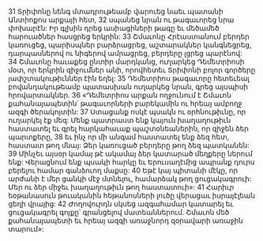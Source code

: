 31 Տրիփոնը նենգ մտադրութեամբ վարուեց նաեւ պատանի Անտիոքոս արքայի հետ, 32 սպանեց նրան ու թագաւորեց նրա փոխարէն: Իր գլխին դրեց ասիացիների թագը եւ մեծամեծ հարուածներ հասցրեց երկրին:
33 Շմաւոնը Հրէաստանում բերդեր կառուցեց, պարիսպներ բարձրացրեց, աշտարակներ կանգնեցրեց, դարպասներով ու նիգերով ամրացրեց, բերդերը լցրեց պարէնով: 34 Շմաւոնը հաւաքեց ընտիր մարդկանց, ուղարկեց Դեմետրիոսի մօտ, որ երկրին զիջումներ անի, որովհետեւ Տրիփոնի բոլոր գործերը յափշտակութիւններ էին եղել: 35 Դեմետրիոս թագաւորը հետեւեալ բովանդակութեամբ պատասխան ուղարկեց նրան, գրեց այսպիսի հրովարտակներ.
36 «Դեմետրիոս արքան ողջունում է Շմաւոն քահանայապետին՝ թագաւորների բարեկամին ու հրեայ ամբողջ ազգի ծերակոյտին: 37 Ստացանք ոսկէ պսակն ու օրհնութիւնը, որ ուղարկել էք մեզ: Մենք պատրաստ ենք կայուն խաղաղութիւն հաստատել եւ գրել հարկահաւաք պաշտօնեաներին, որ զիջեն ձեր պարտքերը, 38 եւ ինչ որ մի անգամ հաստատել ենք ձեզ հետ, հաստատ թող մնայ: Ձեր կառուցած բերդերը թող ձեզ պատկանեն: 39 Մինչեւ այսօր կամայ թէ ակամայ ձեր կատարած մեղքերը ներում ենք: Վերացնում ենք պսակի հարկը եւ Երուսաղէմից ապրանք դուրս բերելու համար գանձուող մաքսը: 40 Եթէ կայ պիտանի մէկը, որ արժանի է մեր ցանկի մէջ մտնելու, համարձակ թող ցուցակագրուի: Մեր ու ձեր միջեւ խաղաղութիւն թող հաստատուի»:
41 Հարիւր եօթանասուն թուականին հեթանոսների լուծը վերացաւ իսրայէլեան ցեղի վրայից: 42 Ժողովուրդն սկսեց ազգահամար կատարել եւ ցուցակագրել գոյքը՝ գրանցելով մատեաններում. Շմաւոն մեծ քահանայապետի եւ հրեայ ազգի առաջնորդ զօրավարի առաջին տարում»:
